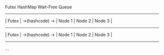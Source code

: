   Futex        HashMap                Wait-Free Queue
---------                  --------- --------- ----------
| Futex | ->(hashcode) -> | Node 1  | Node 2  | Node 3  |
---------                  --------- --------- ----------
| Futex | ->(hashcode) -> | Node 1  | Node 2  | Node 3  |
---------                  --------- --------- ----------
...
